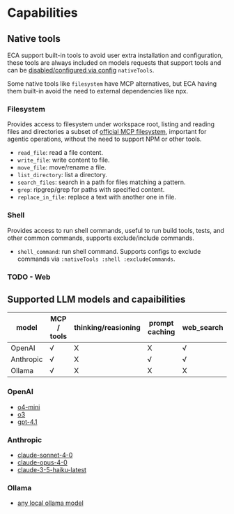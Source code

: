 # Capabilities

## Native tools

ECA support built-in tools to avoid user extra installation and configuration, these tools are always included on models requests that support tools and can be [disabled/configured via config](./configuration.md) `nativeTools`.

Some native tools like `filesystem` have MCP alternatives, but ECA having them built-in avoid the need to external dependencies like npx.

### Filesystem

Provides access to filesystem under workspace root, listing and reading files and directories a subset of [official MCP filesystem](https://mcpserverhub.com/servers/filesystem), important for agentic operations, without the need to support NPM or other tools.

- `read_file`: read a file content.
- `write_file`: write content to file.
- `move_file`: move/rename a file.
- `list_directory`: list a directory.
- `search_files`: search in a path for files matching a pattern.
- `grep`: ripgrep/grep for paths with specified content.
- `replace_in_file`: replace a text with another one in file.

### Shell

Provides access to run shell commands, useful to run build tools, tests, and other common commands, supports exclude/include commands. 

- `shell_command`: run shell command. Supports configs to exclude commands via `:nativeTools :shell :excludeCommands`.

### TODO - Web

## Supported LLM models and capaibilities

| model     | MCP / tools | thinking/reasioning | prompt caching | web_search |
|-----------|-------------|---------------------|----------------|------------|
| OpenAI    | √           | X                   | X              | √          |
| Anthropic | √           | X                   | √              | √          |
| Ollama    | √           | X                   | X              | X          |

### OpenAI

- [o4-mini](https://platform.openai.com/docs/models/o4-mini)
- [o3](https://platform.openai.com/docs/models/o3)
- [gpt-4.1](https://platform.openai.com/docs/models/gpt-4.1)

### Anthropic

- [claude-sonnet-4-0](https://docs.anthropic.com/en/docs/about-claude/models/overview)
- [claude-opus-4-0](https://docs.anthropic.com/en/docs/about-claude/models/overview)
- [claude-3-5-haiku-latest](https://docs.anthropic.com/en/docs/about-claude/models/overview)

### Ollama

- [any local ollama model](https://ollama.com/search)

